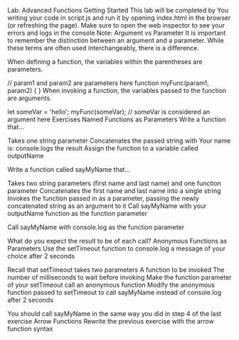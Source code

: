 Lab: Advanced Functions
Getting Started
This lab will be completed by You writing your code in script.js and run it by opening index.html in the browser (or refreshing the page).
Make sure to open the web inspector to see your errors and logs in the console
Note: Argument vs Parameter
It is important to remember the distinction between an argument and a parameter. While these terms are often used interchangeably, there is a difference.

When defining a function, the variables within the parentheses are parameters.

// param1 and param2 are parameters here
function myFunc(param1, param2) {
}
When invoking a function, the variables passed to the function are arguments.

let someVar = 'hello';
myFunc(someVar); // someVar is considered an argument here
Exercises
Named Functions as Parameters
Write a function that...

Takes one string parameter
Concatenates the passed string with Your name is:
console.logs the result
Assign the function to a variable called outputName

Write a function called sayMyName that...

Takes two string parameters (first name and last name) and one function parameter
Concatenates the first name and last name into a single string
Invokes the function passed in as a parameter, passing the newly concatenated string as an argument to it
Call sayMyName with your outputName function as the function parameter

Call sayMyName with console.log as the function parameter

What do you expect the result to be of each call?
Anonymous Functions as Parameters
Use the setTimeout function to console.log a message of your choice after 2 seconds

Recall that setTimeout takes two parameters
A function to be invoked
The number of milliseconds to wait before invoking
Make the function parameter of your setTimeout call an anonymous function
Modify the anonymous function passed to setTimeout to call sayMyName instead of console.log after 2 seconds

You should call sayMyName in the same way you did in step 4 of the last exercise
Arrow Functions
Rewrite the previous exercise with the arrow function syntax
